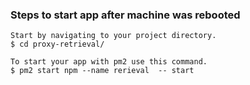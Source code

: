 ### Steps to start app after machine was rebooted

```
Start by navigating to your project directory.
$ cd proxy-retrieval/

To start your app with pm2 use this command.
$ pm2 start npm --name rerieval  -- start
```
